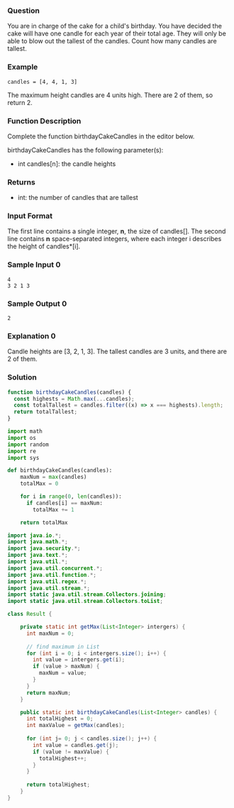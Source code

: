 ### Question

You are in charge of the cake for a child's birthday. You have decided the cake will have one candle for each year of their total age. They will only be able to blow out the tallest of the candles. Count how many candles are tallest.

### Example

```
candles = [4, 4, 1, 3]
```

The maximum height candles are 4 units high. There are 2 of them, so return 2.

### Function Description

Complete the function birthdayCakeCandles in the editor below.

birthdayCakeCandles has the following parameter(s):

- int candles[n]: the candle heights

### Returns

- int: the number of candles that are tallest

### Input Format

The first line contains a single integer, **n**, the size of candles[].
The second line contains **n** space-separated integers, where each integer i describes the height of candles\*[i].

### Sample Input 0

```
4
3 2 1 3
```

### Sample Output 0

```
2
```

### Explanation 0

Candle heights are [3, 2, 1, 3]. The tallest candles are 3 units, and there are 2 of them.

### Solution

```js
function birthdayCakeCandles(candles) {
  const highests = Math.max(...candles);
  const totalTallest = candles.filter((x) => x === highests).length;
  return totalTallest;
}
```

```py
import math
import os
import random
import re
import sys

def birthdayCakeCandles(candles):
    maxNum = max(candles)
    totalMax = 0

    for i in range(0, len(candles)):
      if candles[i] == maxNum:
        totalMax += 1

    return totalMax
```

```java
import java.io.*;
import java.math.*;
import java.security.*;
import java.text.*;
import java.util.*;
import java.util.concurrent.*;
import java.util.function.*;
import java.util.regex.*;
import java.util.stream.*;
import static java.util.stream.Collectors.joining;
import static java.util.stream.Collectors.toList;

class Result {

    private static int getMax(List<Integer> intergers) {
      int maxNum = 0;
      
      // find maximum in List
      for (int i = 0; i < intergers.size(); i++) {
        int value = intergers.get(i);
        if (value > maxNum) {
          maxNum = value;
        }
      }
      return maxNum;
    }

    public static int birthdayCakeCandles(List<Integer> candles) {
      int totalHighest = 0;
      int maxValue = getMax(candles);
      
      for (int j= 0; j < candles.size(); j++) {
        int value = candles.get(j);
        if (value != maxValue) {
          totalHighest++;
        }
      }
     
      return totalHighest;
    }
}
```
